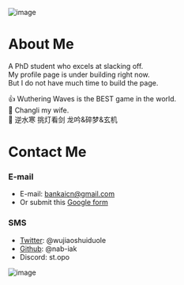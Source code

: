 ![image](https://pbs.twimg.com/media/GOLiuGvbQAAZJg3?format=jpg&name=4096x4096)
# About Me

A PhD student who excels at slacking off.  
My profile page is under building right now.  
But I do not have much time to build the page.  

👍 Wuthering Waves is the BEST game in the world.  
🥵 Changli my wife.  
🍷 逆水寒 挑灯看剑 龙吟&碎梦&玄机

# Contact Me

### E-mail
- E-mail: bankaicn@gmail.com
- Or submit this [Google form](https://forms.gle/3LyT774mwHGWZLVN8)

### SMS
- [Twitter](https://twitter.com/wujiaoshuiduole): @wujiaoshuiduole
- [Github](https://github.com/nab-iak): @nab-iak
- Discord: st.opo

![image](https://pbs.twimg.com/media/GN1TvDzWsAAcaX-?format=jpg&name=medium)
